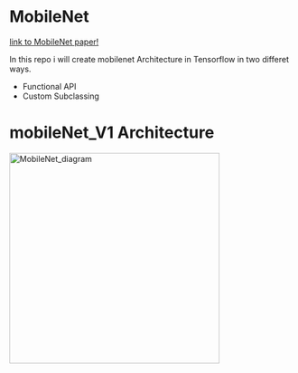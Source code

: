 # MobileNet


[link to MobileNet paper!](https://arxiv.org/pdf/1409.1556.pdf)

In this repo i will create mobilenet Architecture in Tensorflow in two differet ways.
* Functional API
* Custom Subclassing

# mobileNet_V1 Architecture
<img width="372" alt="MobileNet_diagram" src="https://user-images.githubusercontent.com/50628520/85276063-f405a880-b4a0-11ea-96fe-6eb6cf26e56b.png">


